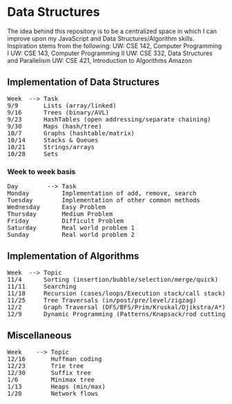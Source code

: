 # Data Structures
The idea behind this repository is to be a centralized space in which I can improve upon my JavaScript and Data Structures/Algorithm skills. Inspiration stems from the following: 
UW: CSE 142, Computer Programming I
UW: CSE 143, Computer Programming II
UW: CSE 332, Data Structures and Parallelism 
UW: CSE 421, Introduction to Algorithms
Amazon 

## Implementation of Data Structures
<pre>
Week  --> Task 
9/9       Lists (array/linked) 
9/16      Trees (binary/AVL) 
9/23      HashTables (open addressing/separate chaining) 
9/30      Maps (hash/tree) 
10/7      Graphs (hashtable/matrix) 
10/14     Stacks & Queues
10/21     Strings/arrays
10/28     Sets
</pre>

### Week to week basis 
<pre>
Day        --> Task
Monday         Implementation of add, remove, search 
Tuesday        Implementation of other common methods 
Wednesday      Easy Problem 
Thursday       Medium Problem 
Friday         Difficult Problem
Saturday       Real world problem 1 
Sunday         Real world problem 2 
</pre>

## Implementation of Algorithms 
<pre>
Week  --> Topic  
11/4      Sorting (insertion/bubble/selection/merge/quick)
11/11     Searching
11/18     Recursion (cases/loops/Execution stack/call stack) 
11/25     Tree Traversals (in/post/pre/level/zigzag) 
12/2      Graph Traversal (DFS/BFS/Prim/Kruskal/Djikstra/A*) 
12/9      Dynamic Programming (Patterns/Knapsack/rod cutting)
</pre>

## Miscellaneous
<pre>
Week    --> Topic  
12/16       Huffman coding
12/23       Trie tree
12/30       Suffix tree
1/6         Minimax tree
1/13        Heaps (min/max)
1/20        Network flows
</pre>
